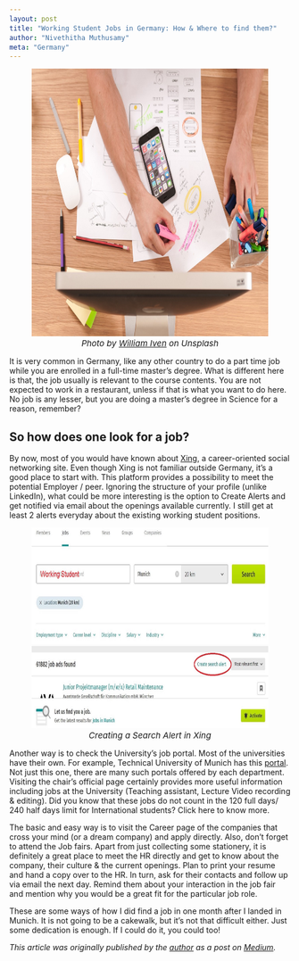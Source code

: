 ```yaml
---
layout: post
title: "Working Student Jobs in Germany: How & Where to find them?"
author: "Nivethitha Muthusamy"
meta: "Germany"
---
```


<figure align="center">
<img src="/img/blog_img/de_jobs0.jpg" width="780" height="480" alt="sine_wave">
<figcaption align="center" style="font-size:15px" ><em> Photo by <a href="https://unsplash.com/@firmbee?utm_source=unsplash&utm_medium=referral&utm_content=creditCopyText">William Iven</a> on Unsplash</em></figcaption>
</figure>
It is very common in Germany, like any other country to do a part time job while you are enrolled in a full-time master’s degree. What is different here is that, the job usually is relevant to the course contents. You are not expected to work in a restaurant, unless if that is what you want to do here. No job is any lesser, but you are doing a master’s degree in Science for a reason, remember?

## So how does one look for a job?

By now, most of you would have known about [Xing](https://www.xing.com/), a career-oriented social networking site. Even though Xing is not familiar outside Germany, it’s a good place to start with. This platform provides a possibility to meet the potential Employer / peer. Ignoring the structure of your profile (unlike LinkedIn), what could be more interesting is the option to Create Alerts and get notified via email about the openings available currently. I still get at least 2 alerts everyday about the existing working student positions.

<figure align="center">
<img src="/img/blog_img/de_jobs1.jpg" width="780" height="360" alt="sine_wave">
<figcaption align="center" style="font-size:15px" ><em> Creating a Search Alert in Xing </em></figcaption>
</figure>

Another way is to check the University’s job portal. Most of the universities have their own. For example, Technical University of Munich has this [portal](https://tum-som.com/jobboard/). Not just this one, there are many such portals offered by each department. Visiting the chair’s official page certainly provides more useful information including jobs at the University (Teaching assistant, Lecture Video recording & editing). Did you know that these jobs do not count in the 120 full days/ 240 half days limit for International students? Click here to know more.

The basic and easy way is to visit the Career page of the companies that cross your mind (or a dream company) and apply directly.
Also, don’t forget to attend the Job fairs. Apart from just collecting some stationery, it is definitely a great place to meet the HR directly and get to know about the company, their culture & the current openings. Plan to print your resume and hand a copy over to the HR. In turn, ask for their contacts and follow up via email the next day. Remind them about your interaction in the job fair and mention why you would be a great fit for the particular job role.

These are some ways of how I did find a job in one month after I landed in Munich. It is not going to be a cakewalk, but it’s not that difficult either. Just some dedication is enough. If I could do it, you could too!

_This article was originally published by the [author](https://www.linkedin.com/in/nivethithamuthusamy/) as a post on [Medium](https://medium.com/@nivethithamuthusamy/working-student-jobs-in-germany-how-where-to-find-them-fe8d9119e4d7)._
